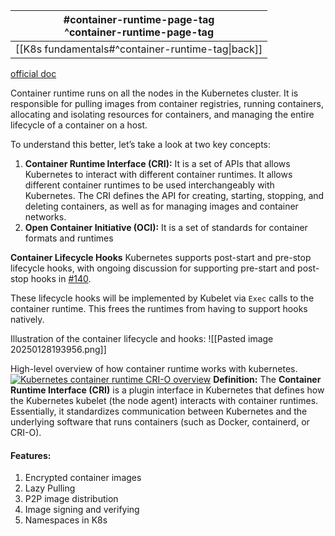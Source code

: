 
| #container-runtime-page-tag<br>^container-runtime-page-tag |
| ---------------------------------------------------------- |
| [[K8s fundamentals#^container-runtime-tag\|back]]          |

[official doc](https://github.com/kubernetes/community/blob/master/contributors/devel/sig-node/container-runtime-interface.md)

Container runtime runs on all the nodes in the Kubernetes cluster. It is responsible for pulling images from container registries, running containers, allocating and isolating resources for containers, and managing the entire lifecycle of a container on a host.

To understand this better, let’s take a look at two key concepts:

1. **Container Runtime Interface (CRI):** It is a set of APIs that allows Kubernetes to interact with different container runtimes. It allows different container runtimes to be used interchangeably with Kubernetes. The CRI defines the API for creating, starting, stopping, and deleting containers, as well as for managing images and container networks.
2. **Open Container Initiative (OCI):** It is a set of standards for container formats and runtimes


**Container Lifecycle Hooks**
Kubernetes supports post-start and pre-stop lifecycle hooks, with ongoing discussion for supporting pre-start and post-stop hooks in [#140](https://issues.k8s.io/140).

These lifecycle hooks will be implemented by Kubelet via `Exec` calls to the container runtime. This frees the runtimes from having to support hooks natively.

Illustration of the container lifecycle and hooks:
![[Pasted image 20250128193956.png]]

High-level overview of how container runtime works with kubernetes.
[![Kubernetes container runtime CRI-O overview](https://devopscube.com/wp-content/uploads/2022/12/image-5-1024x702.png)](https://devopscube.com/wp-content/uploads/2022/12/image-5.png)
**Definition:**
The **Container Runtime Interface (CRI)** is a plugin interface in Kubernetes that defines how the Kubernetes kubelet (the node agent) interacts with container runtimes. Essentially, it standardizes communication between Kubernetes and the underlying software that runs containers (such as Docker, containerd, or CRI-O).


#### Features:
1. Encrypted container images
2. Lazy Pulling
3. P2P image distribution
4. Image signing and verifying
5. Namespaces in K8s

